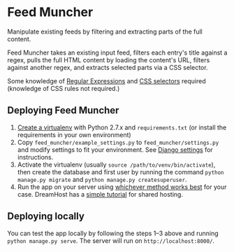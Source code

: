 Feed Muncher
============

Manipulate existing feeds by filtering and extracting parts of the full content.

Feed Muncher takes an existing input feed, filters each entry's title against a regex, pulls the full HTML content by
loading the content's URL, filters against another regex, and extracts selected parts via a CSS selector.

Some knowledge of [Regular Expressions](http://regexone.com/) and [CSS selectors](http://flukeout.github.io/) required
(knowledge of CSS rules not required.)


Deploying Feed Muncher
----------------------

1. [Create a virtualenv](http://docs.python-guide.org/en/latest/dev/virtualenvs/) with Python 2.7.x and
`requirements.txt` (or install the requirements in your own environment)
2. Copy `feed_muncher/example_settings.py` to `feed_muncher/settings.py` and modify settings to fit your environment.
See [Django settings](https://docs.djangoproject.com/en/1.8/topics/settings/) for instructions.
3. Activate the virtualenv (usually `source /path/to/venv/bin/activate`), then create the database and first user by
running the command `python manage.py migrate` and `python manage.py createsuperuser`.
4. Run the app on your server using [whichever method works
best](https://docs.djangoproject.com/en/1.8/howto/deployment/) for your case. DreamHost has a [simple
tutorial](http://wiki.dreamhost.com/Django) for shared hosting.


Deploying locally
-----------------

You can test the app locally by following the steps 1–3 above and running `python manage.py serve`. The server will
run on `http://localhost:8000/`.
